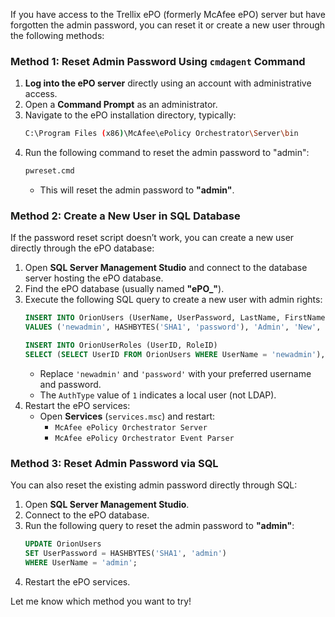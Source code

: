 If you have access to the Trellix ePO (formerly McAfee ePO) server but have forgotten the admin password, you can reset it or create a new user through the following methods:

### **Method 1: Reset Admin Password Using `cmdagent` Command**
1. **Log into the ePO server** directly using an account with administrative access.
2. Open a **Command Prompt** as an administrator.
3. Navigate to the ePO installation directory, typically:
   ```bash
   C:\Program Files (x86)\McAfee\ePolicy Orchestrator\Server\bin
   ```
4. Run the following command to reset the admin password to "admin":
   ```bash
   pwreset.cmd
   ```
   - This will reset the admin password to **"admin"**.

### **Method 2: Create a New User in SQL Database**
If the password reset script doesn’t work, you can create a new user directly through the ePO database:

1. Open **SQL Server Management Studio** and connect to the database server hosting the ePO database.
2. Find the ePO database (usually named **"ePO_<ServerName>"**).
3. Execute the following SQL query to create a new user with admin rights:
   ```sql
   INSERT INTO OrionUsers (UserName, UserPassword, LastName, FirstName, Email, Description, AuthType, Disabled, PasswordNeverExpires)
   VALUES ('newadmin', HASHBYTES('SHA1', 'password'), 'Admin', 'New', 'admin@example.com', 'New admin account', 1, 0, 1);

   INSERT INTO OrionUserRoles (UserID, RoleID)
   SELECT (SELECT UserID FROM OrionUsers WHERE UserName = 'newadmin'), RoleID FROM OrionRoles WHERE RoleName = 'Administrator';
   ```
   - Replace `'newadmin'` and `'password'` with your preferred username and password.
   - The `AuthType` value of `1` indicates a local user (not LDAP).
4. Restart the ePO services:
   - Open **Services** (`services.msc`) and restart:
     - `McAfee ePolicy Orchestrator Server`
     - `McAfee ePolicy Orchestrator Event Parser`

### **Method 3: Reset Admin Password via SQL**
You can also reset the existing admin password directly through SQL:

1. Open **SQL Server Management Studio**.
2. Connect to the ePO database.
3. Run the following query to reset the admin password to **"admin"**:
   ```sql
   UPDATE OrionUsers
   SET UserPassword = HASHBYTES('SHA1', 'admin')
   WHERE UserName = 'admin';
   ```
4. Restart the ePO services.

Let me know which method you want to try!
